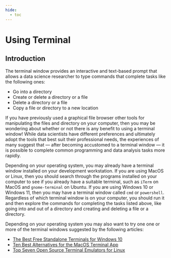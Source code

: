 ```yaml
---
hide:
  - toc
---
```


# Using Terminal

## Introduction

The terminal window provides an interactive and text-based prompt that allows a
data science researcher to type commands that complete tasks like the following
ones:

* Go into a directory
* Create or delete a directory or a file
* Delete a directory or a file
* Copy a file or directory to a new location

If you have previously used a graphical file browser other tools for
manipulating the files and directory on your computer, then you may be wondering
about whether or not there is any benefit to using a terminal window! While data
scientists have different preferences and ultimately adopt the tools that best
suit their professional needs, the experiences of many suggest that &mdash;
after becoming accustomed to a terminal window &mdash; it is possible to
complete common programming and data analysis tasks more rapidly.

Depending on your operating system, you may already have a terminal window
installed on your development workstation. If you are using MacOS or Linux, then
you should search through the programs installed on your computer to see if you
already have a suitable terminal, such as `iTerm` on MacOS and `gnome-terminal`
on Ubuntu. If you are using Windows 10 or Windows 11, then you may have a
terminal window called `cmd` or `powershell`. Regardless of which terminal
window is on your computer, you should run it and then explore the commands for
completing the tasks listed above, like going into and out of a directory and
creating and deleting a file or a directory.

Depending on your operating system you may also want to try one one or more of
the terminal windows suggested by the following articles:

* [The Best Free Standalone Terminals for Windows 10](https://dev.to/adnanmostafa/the-best-free-standalone-terminals-for-windows-2019-kmj)
* [Ten Best Alternatives for the MacOS Terminal App](https://www.fossmint.com/alternative-terminal-apps-for-macos/)
* [Top Seven Open Source Terminal Emulators for Linux](https://opensource.com/life/17/10/top-terminal-emulators)
